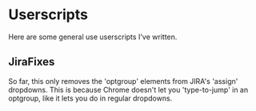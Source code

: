 Userscripts
===========

Here are some general use userscripts I've written.

JiraFixes
---------

So far, this only removes the 'optgroup' elements from JIRA's 'assign'
dropdowns. This is because Chrome doesn't let you 'type-to-jump' in an optgroup,
like it lets you do in regular dropdowns.
